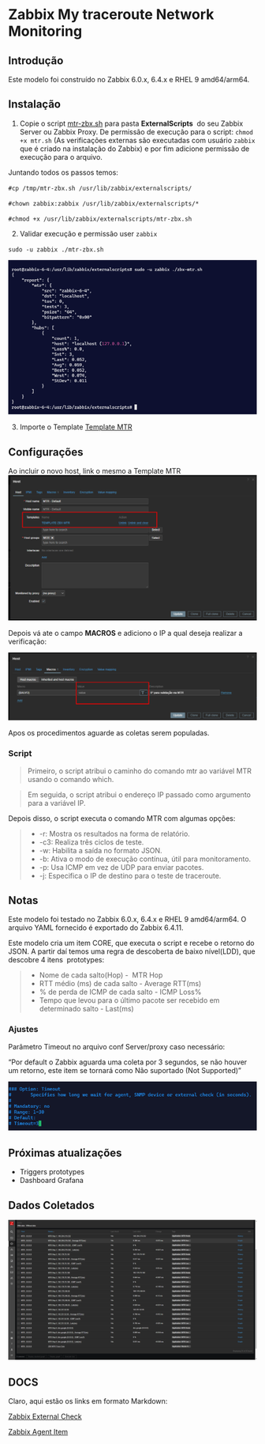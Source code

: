 # Zabbix My traceroute Network Monitoring

## Introdução

Este modelo foi construído no Zabbix 6.0.x, 6.4.x e RHEL 9 amd64/arm64.

## Instalação

1. Copie o script [mtr-zbx.sh](mtr-zbx.sh) para pasta **ExternalScripts**  do seu Zabbix Server ou Zabbix Proxy. De permissão de execução para o script: `chmod +x mtr.sh` (As verificações externas são executadas com usuário `zabbix` que é criado na instalação do Zabbix) e por fim adicione permissão de execução para o arquivo.

Juntando todos os passos temos:

`#cp /tmp/mtr-zbx.sh /usr/lib/zabbix/externalscripts/`

`#chown zabbix:zabbix /usr/lib/zabbix/externalscripts/*`

`#chmod +x /usr/lib/zabbix/externalscripts/mtr-zbx.sh`

2. Validar execução e permissão user `zabbix`

`sudo -u zabbix ./mtr-zbx.sh`

![alt text](https://github.com/JoaoXavier-AnalystM/zabbix-mtr/blob/main/images/image-2.png)

3. Importe o Template [Template MTR](zbx_mtr_templates.yaml) 

## Configurações

Ao incluir o novo host, link o mesmo a Template MTR
![ADD Host](https://github.com/JoaoXavier-AnalystM/zabbix-mtr/blob/main/images/image-1.png)

Depois vá ate o campo **MACROS** e adiciono o IP a qual deseja realizar a verificação:

![Inc IP](https://github.com/JoaoXavier-AnalystM/zabbix-mtr/blob/main/images/image-3.png)

Apos os procedimentos aguarde as coletas serem populadas.


### Script
> Primeiro, o script atribui o caminho do comando mtr ao variável MTR usando o comando which. 

> Em seguida, o script atribui o endereço IP passado como argumento para a variável IP.

Depois disso, o script executa o comando MTR com algumas opções:

>- -r: Mostra os resultados na forma de relatório.
>- -c3: Realiza três ciclos de teste.
>- -w: Habilita a saída no formato JSON.
>- -b: Ativa o modo de execução contínua, útil para monitoramento.
>- -p: Usa ICMP em vez de UDP para enviar pacotes.
>- -j: Especifica o IP de destino para o teste de traceroute.

## Notas
Este modelo foi testado no Zabbix 6.0.x, 6.4.x e RHEL 9 amd64/arm64. O arquivo YAML fornecido é exportado do Zabbix 6.4.11.

Este modelo cria um item CORE, que executa o script e recebe o retorno do JSON. A partir daí temos uma regra de descoberta de baixo nível(LDD), que descobre 4 itens  prototypes:

>- Nome de cada salto(Hop) -  MTR Hop
>- RTT médio (ms) de cada salto - Average RTT(ms)
>- % de perda de ICMP de cada salto - ICMP Loss%
>- Tempo que levou para o último pacote ser recebido em determinado salto - Last(ms)

### Ajustes

Parâmetro Timeout no arquivo conf Server/proxy caso necessário:

“Por default o Zabbix aguarda uma coleta por 3 segundos, se não houver um retorno, este item se tornará como Não suportado (Not Supported)”

![alt text](https://github.com/JoaoXavier-AnalystM/zabbix-mtr/blob/main/images/image.png)

## Próximas atualizações

- Triggers prototypes
- Dashboard Grafana

## Dados Coletados
![alt text](https://github.com/JoaoXavier-AnalystM/zabbix-mtr/blob/main/images/image-4.png)

## DOCS

Claro, aqui estão os links em formato Markdown:

[Zabbix External Check](https://www.zabbix.com/documentation/current/en/manual/config/items/itemtypes/external)

[Zabbix Agent Item](https://www.zabbix.com/documentation/current/en/manual/config/items/itemtypes/zabbix_agent)